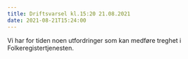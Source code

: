 ```yaml
---
title: Driftsvarsel kl.15:20 21.08.2021
date: 2021-08-21T15:24:00
---
```

Vi har for tiden noen utfordringer som kan medføre treghet i Folkeregistertjenesten.
